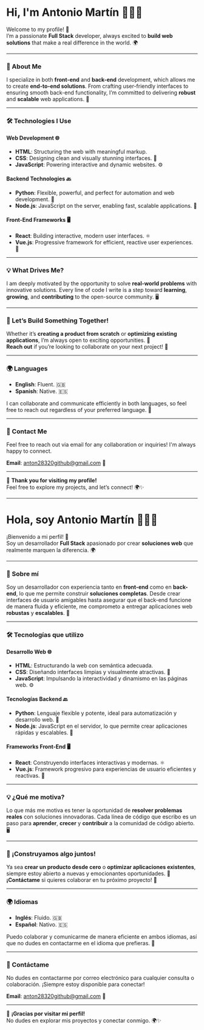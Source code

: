 # Hi, I'm Antonio Martín 👨‍💻✨

Welcome to my profile! 🎉  
I’m a passionate **Full Stack** developer, always excited to **build web solutions** that make a real difference in the world. 🌍

---

### 💼 About Me

I specialize in both **front-end** and **back-end** development, which allows me to create **end-to-end solutions**. From crafting user-friendly interfaces to ensuring smooth back-end functionality, I’m committed to delivering **robust** and **scalable** web applications. 🚀

---

### 🛠️ Technologies I Use

#### **Web Development** 🌐

- **HTML**: Structuring the web with meaningful markup.
- **CSS**: Designing clean and visually stunning interfaces. 🎨
- **JavaScript**: Powering interactive and dynamic websites. ⚙️

#### **Backend Technologies** 🔙

- **Python**: Flexible, powerful, and perfect for automation and web development. 🐍
- **Node.js**: JavaScript on the server, enabling fast, scalable applications. 🌱

#### **Front-End Frameworks** 🖥️

- **React**: Building interactive, modern user interfaces. ⚛️
- **Vue.js**: Progressive framework for efficient, reactive user experiences. 🌟

---

### 💡 What Drives Me?

I am deeply motivated by the opportunity to solve **real-world problems** with innovative solutions. Every line of code I write is a step toward **learning**, **growing**, and **contributing** to the open-source community. 🖥️

---

### 🚀 Let’s Build Something Together!

Whether it’s **creating a product from scratch** or **optimizing existing applications**, I’m always open to exciting opportunities. 🌱  
**Reach out** if you’re looking to collaborate on your next project! 🙌

---

### 🌍 Languages

- **English**: Fluent. 🇬🇧  
- **Spanish**: Native. 🇪🇸

I can collaborate and communicate efficiently in both languages, so feel free to reach out regardless of your preferred language. 💬

---

### 📩 Contact Me

Feel free to reach out via email for any collaboration or inquiries! I'm always happy to connect.

**Email**: [anton28320github@gmail.com](mailto:anton28320github@gmail.com) 📧

---

💬 **Thank you for visiting my profile!**  
Feel free to explore my projects, and let’s connect! 🌍✨

---

# Hola, soy Antonio Martín 👨‍💻✨

¡Bienvenido a mi perfil! 🎉  
Soy un desarrollador **Full Stack** apasionado por crear **soluciones web** que realmente marquen la diferencia. 🌍

---

### 💼 Sobre mí

Soy un desarrollador con experiencia tanto en **front-end** como en **back-end**, lo que me permite construir **soluciones completas**. Desde crear interfaces de usuario amigables hasta asegurar que el back-end funcione de manera fluida y eficiente, me comprometo a entregar aplicaciones web **robustas** y **escalables**. 🚀

---

### 🛠️ Tecnologías que utilizo

#### **Desarrollo Web** 🌐

- **HTML**: Estructurando la web con semántica adecuada.
- **CSS**: Diseñando interfaces limpias y visualmente atractivas. 🎨
- **JavaScript**: Impulsando la interactividad y dinamismo en las páginas web. ⚙️

#### **Tecnologías Backend** 🔙

- **Python**: Lenguaje flexible y potente, ideal para automatización y desarrollo web. 🐍
- **Node.js**: JavaScript en el servidor, lo que permite crear aplicaciones rápidas y escalables. 🌱

#### **Frameworks Front-End** 🖥️

- **React**: Construyendo interfaces interactivas y modernas. ⚛️
- **Vue.js**: Framework progresivo para experiencias de usuario eficientes y reactivas. 🌟

---

### 💡 ¿Qué me motiva?

Lo que más me motiva es tener la oportunidad de **resolver problemas reales** con soluciones innovadoras. Cada línea de código que escribo es un paso para **aprender**, **crecer** y **contribuir** a la comunidad de código abierto. 🖥️

---

### 🚀 ¡Construyamos algo juntos!

Ya sea **crear un producto desde cero** o **optimizar aplicaciones existentes**, siempre estoy abierto a nuevas y emocionantes oportunidades. 🌱  
**¡Contáctame** si quieres colaborar en tu próximo proyecto! 🙌

---

### 🌍 Idiomas

- **Inglés**: Fluido. 🇬🇧  
- **Español**: Nativo. 🇪🇸

Puedo colaborar y comunicarme de manera eficiente en ambos idiomas, así que no dudes en contactarme en el idioma que prefieras. 💬

---

### 📩 Contáctame

No dudes en contactarme por correo electrónico para cualquier consulta o colaboración. ¡Siempre estoy disponible para conectar!

**Email**: [anton28320github@gmail.com](mailto:anton28320github@gmail.com) 📧

---

💬 **¡Gracias por visitar mi perfil!**  
No dudes en explorar mis proyectos y conectar conmigo. 🌍✨
